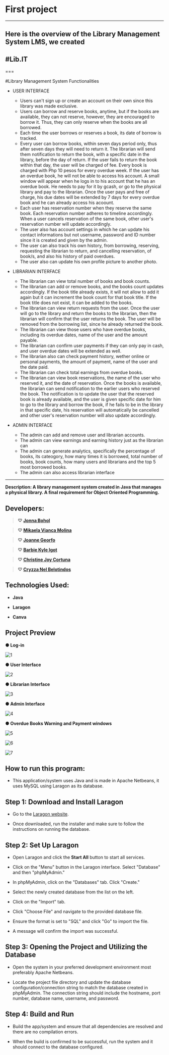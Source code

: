 # First project
------------------------------------------------------------------
 ## Here is the overview of the Library Management System  LMS, we created 

 ## #Lib.IT
===

#Library Management System Functionalities
* USER INTERFACE
  - Users can't sign up or create an account on their own since this library was made exclusive.
  - Users can borrow and reserve books, anytime, but if the books are available, they can not reserve, however, they are encouraged to borrow it. Thus, they can only reserve when the books are all borrowed.
  - Each time the user borrows or reserves a book, its date of borrow is tracked.
  - Every user can borrow books, within seven days period only, thus after seven days they will need to return it. The librarian will send them notification to return the book, with a specific date in the library, before the day of return. If the user fails to return the book within that day, the user will be charged of fee. Every book is charged with Php 10 pesos for every overdue week. If the user has an overdue book, he will not be able to access his account. A small window will appear when he logs in to his account that he has an overdue book. He needs to pay for it by gcash, or go to the physical library and pay to the librarian. Once the user pays and free of charge, his due dates will be extended by 7 days for every overdue book and he can already access his acoount.
  - Each user has reservation number when they reserve the same book. Each reservation number adheres to timeline accordingly. When a user cancels reservation of the same book, other user's reservation number will update accordingly.
  - The user also has account settings in which he can update his contact informations but not username, password and ID number since it is created and given by the admin.
  - The user can also track his own history, from borrowing, reserving, requesting the librarian to return, and cancelling reservation, of book/s, and also his history of paid overdues.
  - The user also can update his own profile picture to another photo.

* LIBRARIAN INTERFACE
  - The librarian can view total number of books and book counts.
  - The librarian can add or remove books, and the books count updates accordingly. If the book title already exists, it will not allow to add it again but it can increment  the book count for that book title. If the book title does not exist, it can be added to the books.
  - The librarian can view return requests from the user. Once the user will go to the library and return the books to the librarian, then the librarian will confirm that the user returns the book. The user will be removed from the borrowing list, since he already returned the book.
  - The librarian can view those users who have overdue books, including its overdue dates, name of the user and the amount payable.
  - The librarian can confirm user payments if they can only pay in cash, and user overdue dates will be extended as well.
  - The librarian also can check payment history, wether online or personal payments, the amount of payment, name of the user and the date paid.
  - The librarian can check total earnings from overdue books.
  - The librarian can view book reservations, the name of the user who reserved it, and the date of reservation. Once the books is available, the librarian can send notification to the earlier users who reserved the book. The notification is to update the user that the reserved book is already available, and the user is given specific date for him to go to the library and borrow the book, if he fails to be in the library in that specific date, his reservation will automatically be cancelled and other user's reservation number will also update accordingly.

* ADMIN INTERFACE
  - The admin can add and remove user and librarian accounts.
  - The admin can view earnings and earning history just as the librarian can
  - The admin can generate analytics, specifically the percentage of books, its cateogory, how many times it is borrowed, total number of books, book counts, how many users and librarians and the top 5 most borrowed books.
  - The admin can also access librarian interface

------------------------------------------------------------------------------------------------------------------------------------

  **Description: A library management system created in Java that manages a physical library. A final requirement for Object Oriented Programming.**

Developers:
---

> **♡ [Jonna Bohol](https://github.com/Boholjonna)**

> **♡ [Mikaela Vianca Molina](https://github.com/mikaelaMolina)**

> **♡ [Joanne Georfo](https://github.com/georfojoanne)**

> **♡ [Barbie Kyle Igot](https://github.com/igotbarbiekyle)**

> **♡ [Christine Joy Cortuna](https://github.com/cortunachristinejoy)**

> **♡ [Cryzza Nel Belotindos](https://github.com/BelotindosCryzzaNel)**


Technologies Used:
---

- **Java**

- **Laragon**

- **Canva**

Project Preview
---

**● Log-in**

![1](https://github.com/georfojoanne/OOP_LIBRARY_MANAGEMENT_SYSTEM/assets/159901143/0a3b5159-a58d-4e29-a42e-d5f1ea847ac7)

**● User Interface**

![2](https://github.com/georfojoanne/OOP_LIBRARY_MANAGEMENT_SYSTEM/assets/159901143/fff563fc-00fe-423c-9951-3dc314323ae6)

**● Librarian Interface**

![3](https://github.com/georfojoanne/OOP_LIBRARY_MANAGEMENT_SYSTEM/assets/159901143/93464080-2253-437f-88b5-aa8a52570c03)


**● Admin Interface**

![4](https://github.com/georfojoanne/OOP_LIBRARY_MANAGEMENT_SYSTEM/assets/159901143/f4e645f4-a201-488f-9b51-bf41d074eac2)

**● Overdue Books Warning and Payment windows**

![5](https://github.com/georfojoanne/OOP_LIBRARY_MANAGEMENT_SYSTEM/assets/159901143/2977ec9f-c742-450e-b6b4-38d7e83d00fc)


![6](https://github.com/georfojoanne/OOP_LIBRARY_MANAGEMENT_SYSTEM/assets/159901143/c2e50af5-2f68-4f62-a20a-529fa371445b)

![7](https://github.com/georfojoanne/OOP_LIBRARY_MANAGEMENT_SYSTEM/assets/159901143/cf48b79b-795e-479e-a814-128dfa9312d2)


How to run this program:
---

- This application/system uses Java and is made in Apache Netbeans, it uses MySQL using Laragon as its database.


Step 1: Download and Install Laragon
---

- Go to the [Laragon website](https://laragon.org/download/).

- Once downloaded, run the installer and make sure to follow the instructions on running the database.

Step 2: Set Up Laragon
---

- Open Laragon and click the **Start All** button to start all services.

- Click on the "Menu" button in the Laragon interface.
Select "Database" and then "phpMyAdmin."

- In phpMyAdmin, click on the "Databases" tab. Click "Create."

- Select the newly created database from the list on the left.

- Click on the "Import" tab.

- Click "Choose File" and navigate to the provided database file.

- Ensure the format is set to "SQL" and click "Go" to import the file.

- A message will confirm the import was successful.

Step 3: Opening the Project and Utilizing the Database
---

- Open the system in your preferred development environment most preferably Apache Netbeans.

- Locate the project file directory and update the database configuration/connection string to match the database created in phpMyAdmin. The connection string should include the hostname, port number, database name, username, and password.

Step 4: Build and Run
---

- Build the app/system and ensure that all dependencies are resolved and there are no compilation errors.

- When the build is confirmed to be successful, run the system and it should connect to the database configured.

